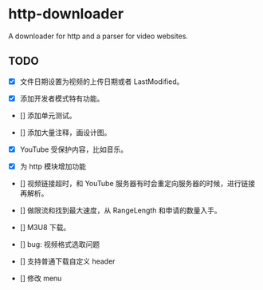 # http-downloader
A downloader for http and a parser for video websites.

## TODO  

- [x] 文件日期设置为视频的上传日期或者 LastModified。

- [x] 添加开发者模式特有功能。

- [] 添加单元测试。

- [] 添加大量注释，画设计图。

- [x] YouTube 受保护内容，比如音乐。

- [x] 为 http 模块增加功能

- [] 视频链接超时，和 YouTube 服务器有时会重定向服务器的时候，进行链接再解析。

- [] 做限流和找到最大速度，从 RangeLength 和申请的数量入手。

- [] M3U8 下载。

- [] bug: 视频格式选取问题

- [] 支持普通下载自定义 header

- [] 修改 menu